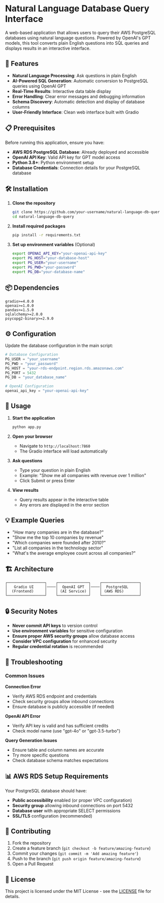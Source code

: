 # Natural Language Database Query Interface

A web-based application that allows users to query their AWS PostgreSQL databases using natural language questions. Powered by OpenAI's GPT models, this tool converts plain English questions into SQL queries and displays results in an interactive interface.

## 🚀 Features

- **Natural Language Processing**: Ask questions in plain English
- **AI-Powered SQL Generation**: Automatic conversion to PostgreSQL queries using OpenAI GPT
- **Real-Time Results**: Interactive data table display
- **Error Handling**: Clear error messages and debugging information
- **Schema Discovery**: Automatic detection and display of database columns
- **User-Friendly Interface**: Clean web interface built with Gradio

## 📋 Prerequisites

Before running this application, ensure you have:

- **AWS RDS PostgreSQL Database**: Already deployed and accessible
- **OpenAI API Key**: Valid API key for GPT model access
- **Python 3.8+**: Python environment setup
- **Database Credentials**: Connection details for your PostgreSQL database

## 🛠️ Installation

1. **Clone the repository**
   ```bash
   git clone https://github.com/your-username/natural-language-db-query.git
   cd natural-language-db-query
   ```

2. **Install required packages**
   ```bash
   pip install -r requirements.txt
   ```

3. **Set up environment variables** (Optional)
   ```bash
   export OPENAI_API_KEY="your-openai-api-key"
   export PG_HOST="your-database-host"
   export PG_USER="your-username"
   export PG_PWD="your-password"
   export PG_DB="your-database-name"
   ```

## 📦 Dependencies

```
gradio>=4.0.0
openai>=1.0.0
pandas>=1.5.0
sqlalchemy>=2.0.0
psycopg2-binary>=2.9.0
```

## ⚙️ Configuration

Update the database configuration in the main script:

```python
# Database Configuration
PG_USER = "your_username"
PG_PWD = "your_password"
PG_HOST = "your-rds-endpoint.region.rds.amazonaws.com"
PG_PORT = 5432
PG_DB = "your_database_name"

# OpenAI Configuration
openai_api_key = "your-openai-api-key"
```

## 🚀 Usage

1. **Start the application**
   ```bash
   python app.py
   ```

2. **Open your browser**
   - Navigate to `http://localhost:7860`
   - The Gradio interface will load automatically

3. **Ask questions**
   - Type your question in plain English
   - Example: "Show me all companies with revenue over 1 million"
   - Click Submit or press Enter

4. **View results**
   - Query results appear in the interactive table
   - Any errors are displayed in the error section

## 💡 Example Queries

- "How many companies are in the database?"
- "Show me the top 10 companies by revenue"
- "Which companies were founded after 2010?"
- "List all companies in the technology sector"
- "What's the average employee count across all companies?"

## 🏗️ Architecture

```
┌─────────────────┐    ┌──────────────┐    ┌─────────────────┐
│   Gradio UI     │────│  OpenAI GPT  │────│  PostgreSQL     │
│  (Frontend)     │    │ (AI Service) │    │ (AWS RDS)       │
└─────────────────┘    └──────────────┘    └─────────────────┘
```

## 🔒 Security Notes

- **Never commit API keys** to version control
- **Use environment variables** for sensitive configuration
- **Ensure proper AWS security groups** allow database access
- **Consider VPC configuration** for enhanced security
- **Regular credential rotation** is recommended

## 🐛 Troubleshooting

### Common Issues

**Connection Error**
- Verify AWS RDS endpoint and credentials
- Check security groups allow inbound connections
- Ensure database is publicly accessible (if needed)

**OpenAI API Error**
- Verify API key is valid and has sufficient credits
- Check model name (use "gpt-4o" or "gpt-3.5-turbo")

**Query Generation Issues**
- Ensure table and column names are accurate
- Try more specific questions
- Check database schema matches expectations

## 📊 AWS RDS Setup Requirements

Your PostgreSQL database should have:

- **Public accessibility** enabled (or proper VPC configuration)
- **Security group** allowing inbound connections on port 5432
- **Database user** with appropriate SELECT permissions
- **SSL/TLS** configuration (recommended)

## 🤝 Contributing

1. Fork the repository
2. Create a feature branch (`git checkout -b feature/amazing-feature`)
3. Commit your changes (`git commit -m 'Add amazing feature'`)
4. Push to the branch (`git push origin feature/amazing-feature`)
5. Open a Pull Request

## 📄 License

This project is licensed under the MIT License - see the [LICENSE](LICENSE) file for details.
